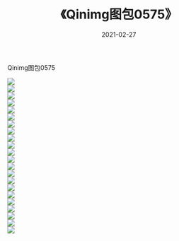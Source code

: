 ﻿---
layout: post
title:  《Qinimg图包0575》
date:   2021-02-27
img: http://imgx.orgx.ga/Qinimg图包/Qinimg图包0575/000.jpg
categories: [美女, 清纯, 唯美]
---

Qinimg图包0575

 ![](http://imgx.orgx.ga/Qinimg图包/Qinimg图包0575/001.jpg) <br>![](http://imgx.orgx.ga/Qinimg图包/Qinimg图包0575/002.jpg) <br>![](http://imgx.orgx.ga/Qinimg图包/Qinimg图包0575/003.jpg) <br>![](http://imgx.orgx.ga/Qinimg图包/Qinimg图包0575/004.jpg) <br>![](http://imgx.orgx.ga/Qinimg图包/Qinimg图包0575/005.jpg) <br>![](http://imgx.orgx.ga/Qinimg图包/Qinimg图包0575/006.jpg) <br>![](http://imgx.orgx.ga/Qinimg图包/Qinimg图包0575/007.jpg) <br>![](http://imgx.orgx.ga/Qinimg图包/Qinimg图包0575/008.jpg) <br>![](http://imgx.orgx.ga/Qinimg图包/Qinimg图包0575/009.jpg) <br>![](http://imgx.orgx.ga/Qinimg图包/Qinimg图包0575/010.jpg) <br>![](http://imgx.orgx.ga/Qinimg图包/Qinimg图包0575/011.jpg) <br>![](http://imgx.orgx.ga/Qinimg图包/Qinimg图包0575/012.jpg) <br>![](http://imgx.orgx.ga/Qinimg图包/Qinimg图包0575/013.jpg) <br>![](http://imgx.orgx.ga/Qinimg图包/Qinimg图包0575/014.jpg) <br>![](http://imgx.orgx.ga/Qinimg图包/Qinimg图包0575/015.jpg) <br>![](http://imgx.orgx.ga/Qinimg图包/Qinimg图包0575/016.jpg) <br>![](http://imgx.orgx.ga/Qinimg图包/Qinimg图包0575/017.jpg) <br>![](http://imgx.orgx.ga/Qinimg图包/Qinimg图包0575/018.jpg) <br>![](http://imgx.orgx.ga/Qinimg图包/Qinimg图包0575/019.jpg) <br>![](http://imgx.orgx.ga/Qinimg图包/Qinimg图包0575/020.jpg) <br>![](http://imgx.orgx.ga/Qinimg图包/Qinimg图包0575/021.jpg) <br>![](http://imgx.orgx.ga/Qinimg图包/Qinimg图包0575/022.jpg) <br>